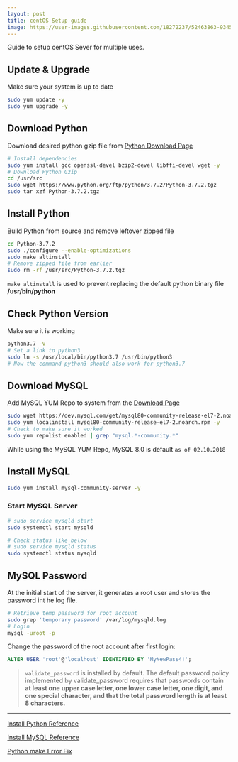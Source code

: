 ```yaml
---
layout: post
title: centOS Setup guide
image: https://user-images.githubusercontent.com/18272237/52463863-93452c80-2b46-11e9-9f3f-2daddc581277.jpg
---
```

Guide to setup centOS Sever for multiple uses.

## Update & Upgrade
Make sure your system is up to date
```bash
sudo yum update -y
sudo yum upgrade -y
````

## Download Python
Download desired python gzip file from [Python Download Page](https://www.python.org/downloads/) 
```bash
# Install dependencies
sudo yum install gcc openssl-devel bzip2-devel libffi-devel wget -y
# Download Python Gzip
cd /usr/src
sudo wget https://www.python.org/ftp/python/3.7.2/Python-3.7.2.tgz
sudo tar xzf Python-3.7.2.tgz
```

## Install Python
Build Python from source and remove leftover zipped file
```bash
cd Python-3.7.2
sudo ./configure --enable-optimizations
sudo make altinstall
# Remove zipped file from earlier
sudo rm -rf /usr/src/Python-3.7.2.tgz
```
`make altinstall` is used to prevent replacing the default python binary file **/usr/bin/python**

## Check Python Version
Make sure it is working
```bash
python3.7 -V
# Set a link to python3
sudo ln -s /usr/local/bin/python3.7 /usr/bin/python3
# Now the command python3 should also work for python3.7
```


## Download MySQL
Add MySQL YUM Repo to system from the [Download Page](https://dev.mysql.com/downloads/repo/yum/) 
```bash
sudo wget https://dev.mysql.com/get/mysql80-community-release-el7-2.noarch.rpm
sudo yum localinstall mysql80-community-release-el7-2.noarch.rpm -y
# Check to make sure it worked
sudo yum repolist enabled | grep "mysql.*-community.*"
```
While using the MySQL YUM Repo, MySQL 8.0 is default `as of 02.10.2018`

## Install MySQL
```bash
sudo yum install mysql-community-server -y
```

### Start MySQL Server
```bash
# sudo service mysqld start
sudo systemctl start mysqld

# Check status like below
# sudo service mysqld status
sudo systemctl status mysqld
```

## MySQL Password
At the initial start of the server, it generates a root user and stores the password int he log file.
```bash
# Retrieve temp password for root account
sudo grep 'temporary password' /var/log/mysqld.log
# Login
mysql -uroot -p
```
Change the password of the root account after first login:
```sql
ALTER USER 'root'@'localhost' IDENTIFIED BY 'MyNewPass4!';
```
> `validate_password` is installed by default.
> The default password policy implemented by validate_password requires that passwords contain
> **at least one upper case letter, one lower case letter, one digit, and one special character,
 > and that the total password length is at least 8 characters.**





***
[Install Python Reference](https://tecadmin.net/install-python-3-7-on-centos/)

[Install MySQL Reference](https://dev.mysql.com/doc/refman/8.0/en/linux-installation-yum-repo.html)

[Python make Error Fix](https://bugs.python.org/issue31652)
